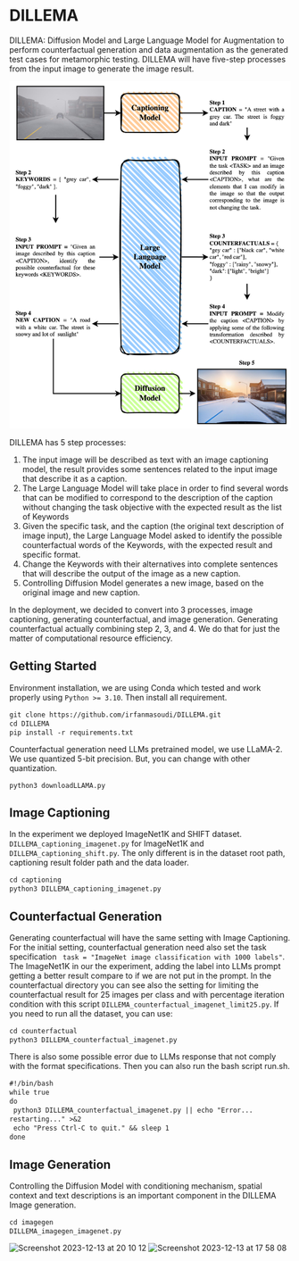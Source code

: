 # DILLEMA


DILLEMA: Diffusion Model and Large Language Model for Augmentation to perform counterfactual generation and data augmentation as the generated test cases for metamorphic testing. DILLEMA will have five-step processes from the input image to generate the image result.

![DILLEMA Schema](figures/dillema_schema.png)

DILLEMA has 5 step processes:
1. The input image will be described as text with an image captioning model, the result provides some sentences related to the input image that describe it as a caption.
2. The Large Language Model will take place in order to find several words that can be modified to correspond to the description of the caption without changing the task objective with the expected result as the list of Keywords
3. Given the specific task, and the caption (the original text description of image input), the Large Language Model asked to identify the possible counterfactual words of the Keywords, with the expected result and specific format. 
4. Change the Keywords with their alternatives into complete sentences that will describe the output of the image as a new caption. 
5. Controlling Diffusion Model generates a new image, based on the original image and new caption.

In the deployment, we decided to convert into 3 processes, image captioning, generating counterfactual, and image generation. Generating counterfactual actually combining step 2, 3, and 4. We do that for just the matter of computational resource efficiency.

## Getting Started
Environment installation, we are using Conda which tested and work properly using ```Python >= 3.10```. Then install all requirement.

```
git clone https://github.com/irfanmasoudi/DILLEMA.git
cd DILLEMA
pip install -r requirements.txt
```
Counterfactual generation need LLMs pretrained model, we use LLaMA-2. We use quantized 5-bit precision. But, you can change with other quantization.

```
python3 downloadLLAMA.py
```
## Image Captioning
In the experiment we deployed ImageNet1K and SHIFT dataset. ```DILLEMA_captioning_imagenet.py``` for ImageNet1K and ```DILLEMA_captioning_shift.py```. The only different is in the dataset root path, captioning result folder path and the data loader.

```
cd captioning
python3 DILLEMA_captioning_imagenet.py
```

## Counterfactual Generation
Generating counterfactual will have the same setting with Image Captioning. For the initial setting, counterfactual generation need also set the task specification ```
task = "ImageNet image classification with 1000 labels"```. 
The ImageNet1K in our the experiment, adding the label into LLMs prompt getting a better result compare to if we are not put in the prompt. In the counterfactual directory you can see also the setting for limiting the counterfactual result for 25 images per class and with percentage iteration condition with this script ```DILLEMA_counterfactual_imagenet_limit25.py```. If you need to run all the dataset, you can use:

```
cd counterfactual
python3 DILLEMA_counterfactual_imagenet.py
```
There is also some possible error due to LLMs response that not comply with the format specifications. Then you can also run the bash script run.sh.

```
#!/bin/bash
while true
do
 python3 DILLEMA_counterfactual_imagenet.py || echo "Error... restarting..." >&2
 echo "Press Ctrl-C to quit." && sleep 1
done

```

## Image Generation
Controlling the Diffusion Model with conditioning mechanism, spatial context and text descriptions is an important component in the DILLEMA Image generation. 

```
cd imagegen
DILLEMA_imagegen_imagenet.py
```

<img width="1051" alt="Screenshot 2023-12-13 at 20 10 12" src="https://github.com/irfanmasoudi/DILLEMA/assets/6355974/11c3489b-ae89-4baf-8357-120242bfed03">

<img width="1012" alt="Screenshot 2023-12-13 at 17 58 08" src="https://github.com/irfanmasoudi/DILLEMA/assets/6355974/ad06aa18-7e70-4f4f-af24-dfe2891d2e08">


